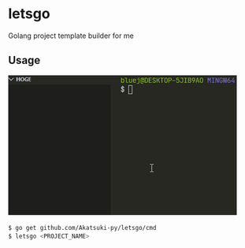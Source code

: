# letsgo

Golang project template builder for me

## Usage

<img src="./demo.gif" />

```sh
$ go get github.com/Akatsuki-py/letsgo/cmd
$ letsgo <PROJECT_NAME>
```